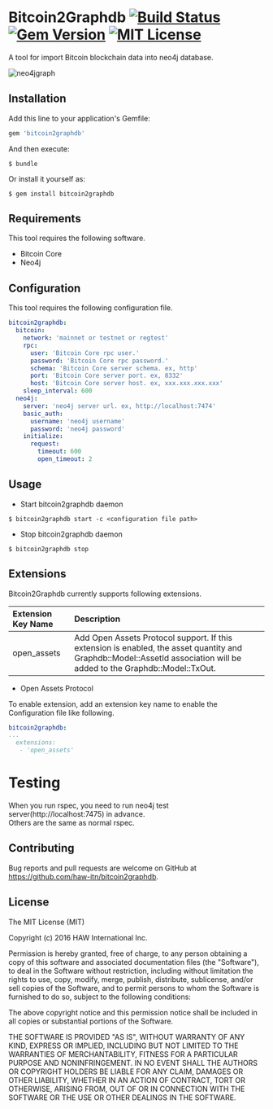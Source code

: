 # Bitcoin2Graphdb [![Build Status](https://travis-ci.org/haw-itn/bitcoin2graphdb.svg?branch=master)](https://travis-ci.org/haw-itn/bitcoin2graphdb) [![Gem Version](https://badge.fury.io/rb/bitcoin2graphdb.svg)](https://badge.fury.io/rb/bitcoin2graphdb) [![MIT License](http://img.shields.io/badge/license-MIT-blue.svg?style=flat)](LICENSE) 

A tool for import Bitcoin blockchain data into neo4j database.

![neo4jgraph](https://raw.githubusercontent.com/wiki/haw-itn/bitcoin2graphdb/images/graph.png)

## Installation

Add this line to your application's Gemfile:

```ruby
gem 'bitcoin2graphdb'
```

And then execute:

    $ bundle

Or install it yourself as:

    $ gem install bitcoin2graphdb

## Requirements

This tool requires the following software.

* Bitcoin Core
* Neo4j

## Configuration

This tool requires the following configuration file.

```yaml
bitcoin2graphdb:
  bitcoin:
    network: 'mainnet or testnet or regtest'
    rpc:
      user: 'Bitcoin Core rpc user.'
      password: 'Bitcoin Core rpc password.'
      schema: 'Bitcoin Core server schema. ex, http'
      port: 'Bitcoin Core server port. ex, 8332'
      host: 'Bitcoin Core server host. ex, xxx.xxx.xxx.xxx'
    sleep_interval: 600
  neo4j:
    server: 'neo4j server url. ex, http://localhost:7474'
    basic_auth:
      username: 'neo4j username'
      password: 'neo4j password'
    initialize:
      request:
        timeout: 600
        open_timeout: 2
```

## Usage

* Start bitcoin2graphdb daemon
```
$ bitcoin2graphdb start -c <configuration file path>
```

* Stop bitcoin2graphdb daemon
```
$ bitcoin2graphdb stop 
```

## Extensions

Bitcoin2Graphdb currently supports following extensions.

|Extension Key Name|Description|
|:-----------|:------------|
|open_assets| Add Open Assets Protocol support. If this extension is enabled, the asset quantity and Graphdb::Model::AssetId association will be added to the Graphdb::Model::TxOut.|
* Open Assets Protocol  

To enable extension, add an extension key name to enable the Configuration file like following.

```yaml
bitcoin2graphdb:
...
  extensions:
   - 'open_assets'
```

# Testing

When you run rspec, you need to run neo4j test server(http://localhost:7475) in advance.   
Others are the same as normal rspec. 


## Contributing

Bug reports and pull requests are welcome on GitHub at https://github.com/haw-itn/bitcoin2graphdb. 

## License

The MIT License (MIT)

Copyright (c) 2016 HAW International Inc.

Permission is hereby granted, free of charge, to any person obtaining a copy
of this software and associated documentation files (the "Software"), to deal
in the Software without restriction, including without limitation the rights
to use, copy, modify, merge, publish, distribute, sublicense, and/or sell
copies of the Software, and to permit persons to whom the Software is
furnished to do so, subject to the following conditions:

The above copyright notice and this permission notice shall be included in all
copies or substantial portions of the Software.

THE SOFTWARE IS PROVIDED "AS IS", WITHOUT WARRANTY OF ANY KIND, EXPRESS OR
IMPLIED, INCLUDING BUT NOT LIMITED TO THE WARRANTIES OF MERCHANTABILITY,
FITNESS FOR A PARTICULAR PURPOSE AND NONINFRINGEMENT. IN NO EVENT SHALL THE
AUTHORS OR COPYRIGHT HOLDERS BE LIABLE FOR ANY CLAIM, DAMAGES OR OTHER
LIABILITY, WHETHER IN AN ACTION OF CONTRACT, TORT OR OTHERWISE, ARISING FROM,
OUT OF OR IN CONNECTION WITH THE SOFTWARE OR THE USE OR OTHER DEALINGS IN THE
SOFTWARE.

